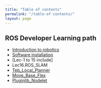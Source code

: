 ```yaml
---
title: "Table of contents"
permalink: "/table-of-contents/"
layout: page
---
```

## ROS Developer Learning path

  - [Introduction to robotics](https://abbhicse.github.io/AIROS/introduction-to-robotics/)
  - [Software installation](https://abbhicse.github.io/AIROS/software-installation/)
  - [Lec-1 to 15 include]
  - Lec16.ROS_SLAM
  - [Teb_Local_Planner](http://wiki.ros.org/teb_local_planner)
  - [Move_Base_Flex](http://wiki.ros.org/move_base_flex)
  - [Pluginlib_Nodelet]()
